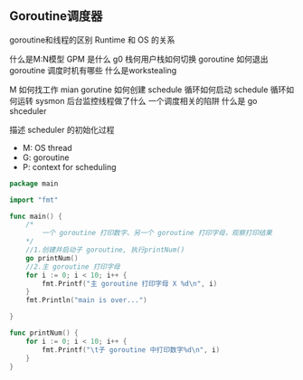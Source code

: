 

## Goroutine调度器



goroutine和线程的区别 
Runtime 和 OS 的关系

什么是M:N模型 
GPM 是什么 
g0 栈何用户栈如何切换 
goroutine 如何退出 
goroutine 调度时机有哪些 
什么是workstealing 

M 如何找工作 
mian gorutine 如何创建 
schedule 循环如何启动 
schedule 循环如何运转 
sysmon 后台监控线程做了什么 
一个调度相关的陷阱 
什么是 go shceduler 


描述 scheduler 的初始化过程


- M: OS thread
- G: goroutine
- P: context for scheduling




```go
package main

import "fmt"

func main() {
	/*
		一个 goroutine 打印数字、另一个 goroutine 打印字母，观察打印结果
	*/
	//1.创建并启动子 goroutine, 执行printNum()
	go printNum()
	//2.主 goroutine 打印字母
	for i := 0; i < 10; i++ {
		fmt.Printf("主 goroutine 打印字母 X %d\n", i)
	}
	fmt.Println("main is over...")

}

func printNum() {
	for i := 0; i < 10; i++ {
		fmt.Printf("\t子 goroutine 中打印数字%d\n", i)
	}
}

```

